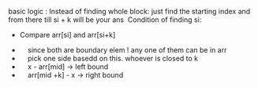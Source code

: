 basic logic :
Instead of finding whole block:
just find the starting index
and from there till si + k will be your ans
​
Condition of finding si:
- Compare arr[si] and arr[si+k]
*     since both are boundary elem ! any one of them can be in arr
*     pick one side basedd on this. whoever is closed to k
*     x - arr[mid] -> left bound
*     arr[mid +k] - x -> right bound